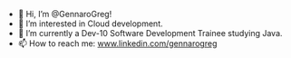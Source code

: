 - 👋 Hi, I’m @GennaroGreg!
- 👀 I’m interested in Cloud development.
- 🌱 I’m currently a Dev-10 Software Development Trainee studying Java.
- 📫 How to reach me: www.linkedin.com/gennarogreg

<!---
GennaroGreg/GennaroGreg is a ✨ special ✨ repository because its `README.md` (this file) appears on your GitHub profile.
You can click the Preview link to take a look at your changes.
--->

